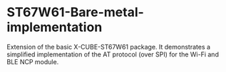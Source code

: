 # ST67W61-Bare-metal-implementation
Extension of the basic X-CUBE-ST67W61 package. It demonstrates a simplified implementation of the AT protocol (over SPI) for the Wi-Fi and BLE NCP module.

